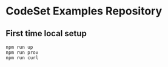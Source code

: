 # CodeSet Examples Repository

## First time local setup

```
npm run up
npm run prov
npm run curl
```

